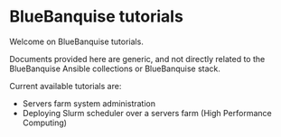 # BlueBanquise tutorials

Welcome on BlueBanquise tutorials.

Documents provided here are generic, and not directly related to the BlueBanquise Ansible collections or BlueBanquise stack.

Current available tutorials are:

* Servers farm system administration
* Deploying Slurm scheduler over a servers farm (High Performance Computing)
